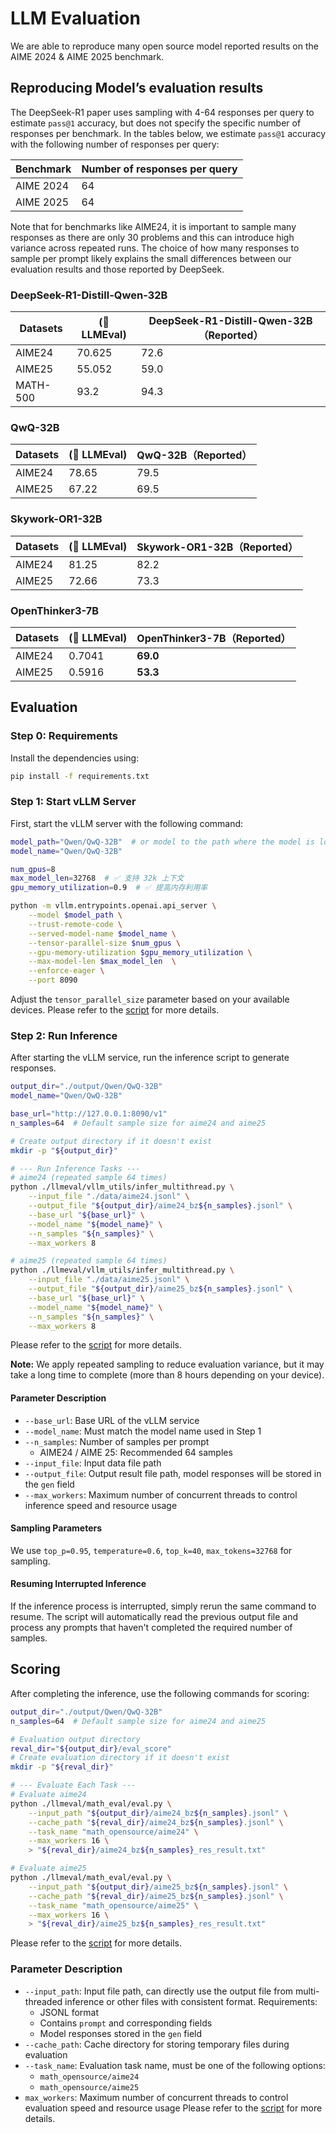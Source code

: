 # LLM Evaluation

We are able to reproduce many open source  model  reported results on the AIME 2024  &  AIME 2025 benchmark.

## Reproducing Model’s evaluation results

The DeepSeek-R1 paper uses sampling with 4-64 responses per query to estimate `pass@1` accuracy, but does not specify the specific number of responses per benchmark. In the tables below, we estimate `pass@1` accuracy with the following number of responses per query:

| Benchmark | Number of responses per query |
| --------- | ----------------------------- |
| AIME 2024 | 64                            |
| AIME 2025 | 64                            |

Note that for benchmarks like AIME24, it is important to sample many responses as there are only 30 problems and this can introduce high variance across repeated runs. The choice of how many responses to sample per prompt likely explains the small differences between our evaluation results and those reported by DeepSeek.



### DeepSeek-R1-Distill-Qwen-32B

| Datasets | (🤗 LLMEval) | DeepSeek-R1-Distill-Qwen-32B（Reported） |
| -------- | ----------- | ---------------------------------------- |
| AIME24   | 70.625      | 72.6                                     |
| AIME25   | 55.052      | 59.0                                     |
| MATH-500 | 93.2        | 94.3                                     |



### QwQ-32B

| Datasets | (🤗 LLMEval) | QwQ-32B（Reported） |
| -------- | ----------- | ------------------- |
| AIME24   | 78.65       | 79.5                |
| AIME25   | 67.22       | 69.5                |



### Skywork-OR1-32B

| Datasets | (🤗 LLMEval) | Skywork-OR1-32B（Reported） |
| -------- | ----------- | --------------------------- |
| AIME24   | 81.25       | 82.2                        |
| AIME25   | 72.66       | 73.3                        |



### OpenThinker3-7B

| Datasets | (🤗 LLMEval) | OpenThinker3-7B（Reported） |
| -------- | ----------- | --------------------------- |
| AIME24   | 0.7041      | **69.0**                    |
| AIME25   | 0.5916      | **53.3**                    |


## Evaluation

### Step 0: Requirements

Install the dependencies using:

```bash
pip install -f requirements.txt
```

### Step 1: Start vLLM Server

First, start the vLLM server with the following command:

```bash
model_path="Qwen/QwQ-32B"  # or model to the path where the model is located
model_name="Qwen/QwQ-32B"

num_gpus=8
max_model_len=32768  # ✅ 支持 32k 上下文
gpu_memory_utilization=0.9  # ✅ 提高内存利用率

python -m vllm.entrypoints.openai.api_server \
    --model $model_path \
    --trust-remote-code \
    --served-model-name $model_name \
    --tensor-parallel-size $num_gpus \
    --gpu-memory-utilization $gpu_memory_utilization \
    --max-model-len $max_model_len  \
    --enforce-eager \
    --port 8090
```
Adjust the `tensor_parallel_size` parameter based on your available devices.
Please refer to the [script](./scripts/model_server.sh) for more details.


### Step 2: Run Inference

After starting the vLLM service, run the inference script to generate responses.

```bash
output_dir="./output/Qwen/QwQ-32B"
model_name="Qwen/QwQ-32B"

base_url="http://127.0.0.1:8090/v1"
n_samples=64  # Default sample size for aime24 and aime25

# Create output directory if it doesn't exist
mkdir -p "${output_dir}"

# --- Run Inference Tasks ---
# aime24 (repeated sample 64 times)
python ./llmeval/vllm_utils/infer_multithread.py \
    --input_file "./data/aime24.jsonl" \
    --output_file "${output_dir}/aime24_bz${n_samples}.jsonl" \
    --base_url "${base_url}" \
    --model_name "${model_name}" \
    --n_samples "${n_samples}" \
    --max_workers 8

# aime25 (repeated sample 64 times)
python ./llmeval/vllm_utils/infer_multithread.py \
    --input_file "./data/aime25.jsonl" \
    --output_file "${output_dir}/aime25_bz${n_samples}.jsonl" \
    --base_url "${base_url}" \
    --model_name "${model_name}" \
    --n_samples "${n_samples}" \
    --max_workers 8
```
Please refer to the [script](./scripts/run_infer.sh) for more details.


**Note:** We apply repeated sampling to reduce evaluation variance, but it may take a long time to complete (more than 8 hours depending on your device).

#### Parameter Description

- `--base_url`: Base URL of the vLLM service
- `--model_name`: Must match the model name used in Step 1
- `--n_samples`: Number of samples per prompt
  - AIME24 / AIME 25: Recommended 64 samples
- `--input_file`: Input data file path
- `--output_file`: Output result file path, model responses will be stored in the `gen` field
- `--max_workers`: Maximum number of concurrent threads to control inference speed and resource usage





#### Sampling Parameters

We use ``top_p=0.95``, ``temperature=0.6``, ``top_k=40``, ``max_tokens=32768`` for sampling.

#### Resuming Interrupted Inference

If the inference process is interrupted, simply rerun the same command to resume. The script will automatically read the previous output file and process any prompts that haven't completed the required number of samples.

## Scoring

After completing the inference, use the following commands for scoring:

```bash
output_dir="./output/Qwen/QwQ-32B"
n_samples=64  # Default sample size for aime24 and aime25

# Evaluation output directory
reval_dir="${output_dir}/eval_score"
# Create evaluation directory if it doesn't exist
mkdir -p "${reval_dir}"

# --- Evaluate Each Task ---
# Evaluate aime24
python ./llmeval/math_eval/eval.py \
    --input_path "${output_dir}/aime24_bz${n_samples}.jsonl" \
    --cache_path "${reval_dir}/aime24_bz${n_samples}.jsonl" \
    --task_name "math_opensource/aime24" \
    --max_workers 16 \
    > "${reval_dir}/aime24_bz${n_samples}_res_result.txt"

# Evaluate aime25
python ./llmeval/math_eval/eval.py \
    --input_path "${output_dir}/aime25_bz${n_samples}.jsonl" \
    --cache_path "${reval_dir}/aime25_bz${n_samples}.jsonl" \
    --task_name "math_opensource/aime25" \
    --max_workers 16 \
    > "${reval_dir}/aime25_bz${n_samples}_res_result.txt"
```
Please refer to the [script](./scripts/get_scores.sh) for more details.


### Parameter Description

- `--input_path`: Input file path, can directly use the output file from multi-threaded inference or other files with consistent format. Requirements:
  - JSONL format
  - Contains `prompt` and corresponding fields
  - Model responses stored in the `gen` field
- `--cache_path`: Cache directory for storing temporary files during evaluation
- `--task_name`: Evaluation task name, must be one of the following options:
  - `math_opensource/aime24`
  - `math_opensource/aime25`
- `max_workers`: Maximum number of concurrent threads to control evaluation speed and resource usage
Please refer to the [script](./scripts/run_infer.sh) for more details.
